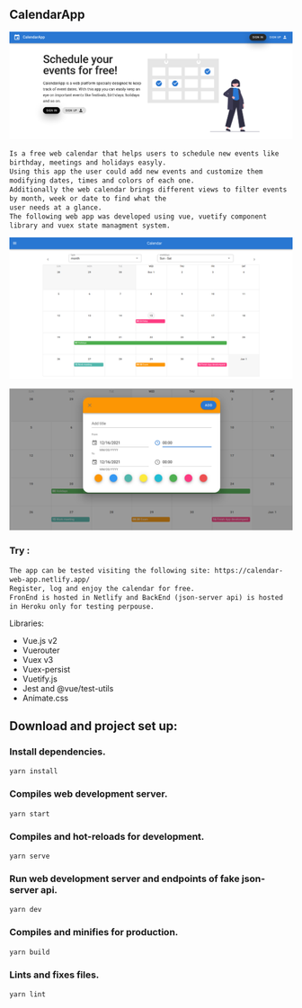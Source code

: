## CalendarApp
![alt text](https://github.com/PriscilaIbarra/CalendarApp/blob/master/VueApp/snapshots/1.png)

```
Is a free web calendar that helps users to schedule new events like birthday, meetings and holidays easyly.
Using this app the user could add new events and customize them modifying dates, times and colors of each one.
Additionally the web calendar brings different views to filter events by month, week or date to find what the
user needs at a glance.
The following web app was developed using vue, vuetify component library and vuex state managment system.
```
![alt text](https://github.com/PriscilaIbarra/CalendarApp/blob/master/VueApp/snapshots/2.png)

![alt text](https://github.com/PriscilaIbarra/CalendarApp/blob/master/VueApp/snapshots/3.png)

### Try :
```
The app can be tested visiting the following site: https://calendar-web-app.netlify.app/ 
Register, log and enjoy the calendar for free.
FronEnd is hosted in Netlify and BackEnd (json-server api) is hosted in Heroku only for testing perpouse.
```

Libraries:
<ul>
  <li>
   Vue.js v2
  </li>  
  <li>
   Vuerouter
  </li>
  <li>
   Vuex v3
  </li>
  <li>
  Vuex-persist 
  </li>
  <li>
   Vuetify.js
  </li>
  <li>
   Jest and @vue/test-utils
  </li>
  <li>
   Animate.css
  </li>
</ul> 

## Download and project set up:

### Install dependencies.
```
yarn install
```
### Compiles web development server. 
```
yarn start
```
### Compiles and hot-reloads for development.
```
yarn serve
```
### Run web development server and  endpoints of fake json-server api.
```
yarn dev
```

### Compiles and minifies for production.
```
yarn build
```

### Lints and fixes files.
```
yarn lint
